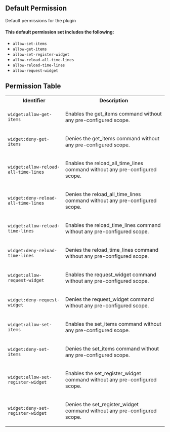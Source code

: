 ## Default Permission

Default permissions for the plugin

#### This default permission set includes the following:

- `allow-set-items`
- `allow-get-items`
- `allow-set-register-widget`
- `allow-reload-all-time-lines`
- `allow-reload-time-lines`
- `allow-request-widget`

## Permission Table

<table>
<tr>
<th>Identifier</th>
<th>Description</th>
</tr>


<tr>
<td>

`widget:allow-get-items`

</td>
<td>

Enables the get_items command without any pre-configured scope.

</td>
</tr>

<tr>
<td>

`widget:deny-get-items`

</td>
<td>

Denies the get_items command without any pre-configured scope.

</td>
</tr>

<tr>
<td>

`widget:allow-reload-all-time-lines`

</td>
<td>

Enables the reload_all_time_lines command without any pre-configured scope.

</td>
</tr>

<tr>
<td>

`widget:deny-reload-all-time-lines`

</td>
<td>

Denies the reload_all_time_lines command without any pre-configured scope.

</td>
</tr>

<tr>
<td>

`widget:allow-reload-time-lines`

</td>
<td>

Enables the reload_time_lines command without any pre-configured scope.

</td>
</tr>

<tr>
<td>

`widget:deny-reload-time-lines`

</td>
<td>

Denies the reload_time_lines command without any pre-configured scope.

</td>
</tr>

<tr>
<td>

`widget:allow-request-widget`

</td>
<td>

Enables the request_widget command without any pre-configured scope.

</td>
</tr>

<tr>
<td>

`widget:deny-request-widget`

</td>
<td>

Denies the request_widget command without any pre-configured scope.

</td>
</tr>

<tr>
<td>

`widget:allow-set-items`

</td>
<td>

Enables the set_items command without any pre-configured scope.

</td>
</tr>

<tr>
<td>

`widget:deny-set-items`

</td>
<td>

Denies the set_items command without any pre-configured scope.

</td>
</tr>

<tr>
<td>

`widget:allow-set-register-widget`

</td>
<td>

Enables the set_register_widget command without any pre-configured scope.

</td>
</tr>

<tr>
<td>

`widget:deny-set-register-widget`

</td>
<td>

Denies the set_register_widget command without any pre-configured scope.

</td>
</tr>
</table>
